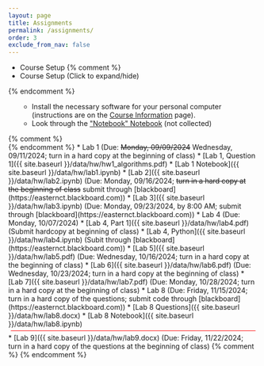 ```yaml
---
layout: page
title: Assignments 
permalink: /assignments/
order: 3
exclude_from_nav: false 
---
```


* Course Setup
{% comment %}
* Course Setup <a data-toggle="collapse" data-target="#css">(Click to expand/hide)</a>
<div id = "css" class = "collapse" style = "margin:0px">
{% endcomment %}
<ul>
<ul>
    <li>Install the necessary software for your personal computer (instructions are on the <a href = "../info/">Course Information</a> page).</li>
    <li>Look through the <a href = "../data/notes/notebooks.ipynb">"Notebook" Notebook</a> (not collected)</li> 
</ul></ul>
{% comment %}
</div>
{% endcomment %}
* Lab 1 (Due: <strike>Monday, 09/09/2024</strike> Wednesday, 09/11/2024; turn in a hard copy at the beginning of class)
	* [Lab 1, Question 1]({{ site.baseurl }}/data/hw/hw1_algorithms.pdf) 
	* [Lab 1 Notebook]({{ site.baseurl }}/data/hw/lab1.ipynb) 
* [Lab 2]({{ site.baseurl }}/data/hw/lab2.ipynb) (Due: Monday, 09/16/2024; <strike>turn in a hard copy at the beginning of class</strike> submit through [blackboard](https://easternct.blackboard.com))
* [Lab 3]({{ site.baseurl }}/data/hw/lab3.ipynb) (Due: Monday, 09/23/2024, by 8:00 AM; submit through [blackboard](https://easternct.blackboard.com))
* Lab 4 (Due: Monday, 10/07/2024)
	* [Lab 4, Part 1]({{ site.baseurl }}/data/hw/lab4.pdf) (Submit hardcopy at beginning of class)
	* [Lab 4, Python]({{ site.baseurl }}/data/hw/lab4.ipynb) (Subit through [blackboard](https://easternct.blackboard.com))
* [Lab 5]({{ site.baseurl }}/data/hw/lab5.pdf) (Due: Wednesday, 10/16/2024; turn in a hard copy at the beginning of class)
* [Lab 6]({{ site.baseurl }}/data/hw/lab6.pdf) (Due: Wednesday, 10/23/2024; turn in a hard copy at the beginning of class)
* [Lab 7]({{ site.baseurl }}/data/hw/lab7.pdf) (Due: Monday, 10/28/2024; turn in a hard copy at the beginning of class)
* Lab 8 (Due: Friday, 11/15/2024; turn in a hard copy of the questions; submit code through [blackboard](https://easternct.blackboard.com))
    * [Lab 8 Questions]({{ site.baseurl }}/data/hw/lab8.docx) 
    * [Lab 8 Notebook]({{ site.baseurl }}/data/hw/lab8.ipynb) 
<hr style = "margin:5px; height:1px; background-color:red;">
* [Lab 9]({{ site.baseurl }}/data/hw/lab9.docx) (Due: Friday, 11/22/2024; turn in a hard copy of the questions at the beginning of class)
{% comment %}
{% endcomment %}

<script>
const pattern = RegExp('Due:.*([0-9]{2}/[0-9]+/[0-9]{4})');
elements = document.getElementsByTagName('li');

for (el of elements) {
        var res = pattern.exec(el.innerText);
        if (res != null && res.length >= 2) {
                if (new Date(res[1]) >= new Date()) {
                        el.className = 'due';
                }
        }
}
</script>


<style>

.hide {
  display:none
}

table, th, td {
  border: 0px solid black;
  border-collapse: collapse;
  text-align: center;
}

td.left {
    text-align: left;
}

a.hide, tr.hide {
    display: none;
}

.due {
    background-color: yellow
}

</style>
